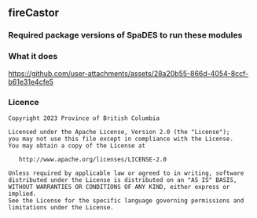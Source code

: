 ## fireCastor

### Required package versions of SpaDES to run these modules



### What it does




https://github.com/user-attachments/assets/28a20b55-866d-4054-8ccf-b61e31e4cfe5


### Licence

    Copyright 2023 Province of British Columbia

    Licensed under the Apache License, Version 2.0 (the "License");
    you may not use this file except in compliance with the License.
    You may obtain a copy of the License at

       http://www.apache.org/licenses/LICENSE-2.0

    Unless required by applicable law or agreed to in writing, software
    distributed under the License is distributed on an "AS IS" BASIS,
    WITHOUT WARRANTIES OR CONDITIONS OF ANY KIND, either express or implied.
    See the License for the specific language governing permissions and
    limitations under the License.
